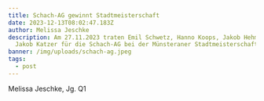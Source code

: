 ```yaml
---
title: Schach-AG gewinnt Stadtmeisterschaft
date: 2023-12-13T08:02:47.183Z
author: Melissa Jeschke
description: Am 27.11.2023 traten Emil Schwetz, Hanno Koops, Jakob Hehmann und
  Jakob Katzer für die Schach-AG bei der Münsteraner Stadtmeisterschaft an.
banner: /img/uploads/schach-ag.jpeg
tags:
  - post
---
```

Melissa Jeschke, Jg. Q1